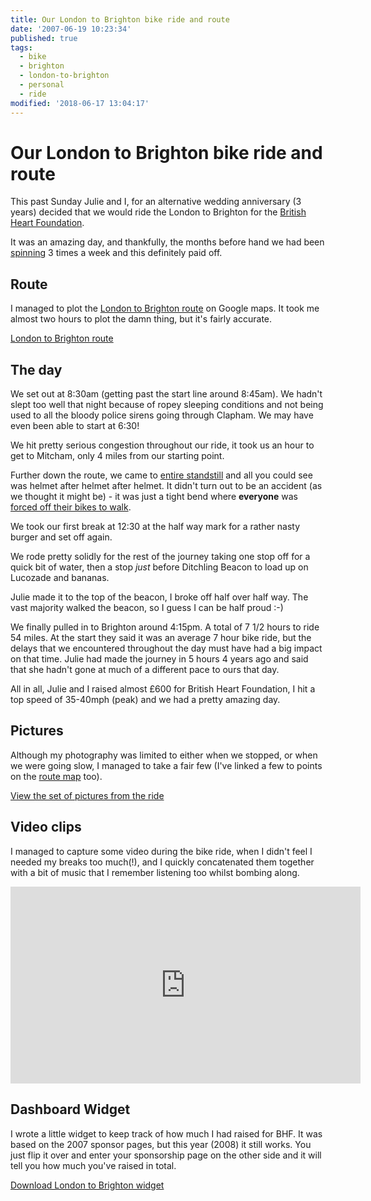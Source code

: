 ```yaml
---
title: Our London to Brighton bike ride and route
date: '2007-06-19 10:23:34'
published: true
tags:
  - bike
  - brighton
  - london-to-brighton
  - personal
  - ride
modified: '2018-06-17 13:04:17'
---
```

# Our London to Brighton bike ride and route

This past Sunday Julie and I, for an alternative wedding anniversary (3 years) decided that we would ride the London to Brighton for the [British Heart Foundation](http://bhf.org.uk).

It was an amazing day, and thankfully, the months before hand we had been [spinning](http://en.wikipedia.org/wiki/Spinning_%28cycling%29) 3 times a week and this definitely paid off.

<!--more-->

## Route

I managed to plot the [London to Brighton route](http://tinyurl.com/2brzzu) on Google maps.  It took me almost two hours to plot the damn thing, but it's fairly accurate.

[London to Brighton route](http://tinyurl.com/2brzzu)

## The day

We set out at 8:30am (getting past the start line around 8:45am).  We hadn't slept too well that night because of ropey sleeping conditions and not being used to all the bloody police sirens going through Clapham.  We may have even been able to start at 6:30!

We hit pretty serious congestion throughout our ride, it took us an hour to get to Mitcham, only 4 miles from our starting point.

Further down the route, we came to [entire standstill](https://flickr.com/photos/remysharp/564197158/in/set-72157600389505524/) and all you could see was helmet after helmet after helmet.  It didn't turn out to be an accident (as we thought it might be) - it was just a tight bend where **everyone** was [forced off their bikes to walk](https://flickr.com/photos/remysharp/564605183/in/set-72157600389505524/).

We took our first break at 12:30 at the half way mark for a rather nasty burger and set off again.

We rode pretty solidly for the rest of the journey taking one stop off for a quick bit of water, then a stop *just* before Ditchling Beacon to load up on Lucozade and bananas.

Julie made it to the top of the beacon, I broke off half over half way.  The vast majority walked the beacon, so I guess I can be half proud :-)

We finally pulled in to Brighton around 4:15pm.  A total of 7 1/2 hours to ride 54 miles.  At the start they said it was an average 7 hour bike ride, but the delays that we encountered throughout the day must have had a big impact on that time.  Julie had made the journey in 5 hours 4 years ago and said that she hadn't gone at much of a different pace to ours that day.

All in all, Julie and I raised almost £600 for British Heart Foundation, I hit a top speed of 35-40mph (peak) and we had a pretty amazing day.

## Pictures

Although my photography was limited to either when we stopped, or when we were going slow, I managed to take a fair few (I've linked a few to points on the [route map](#route) too).

[View the set of pictures from the ride](https://flickr.com/photos/remysharp/sets/72157600389505524/)

<script src="https://www.flickr.com/badge_code_v2.gne?count=6&amp;display=latest&amp;size=s&amp;layout=y&amp;source=user_set&amp;user=38257258%40N00&amp;set=72157600389505524"></script>

## Video clips

I managed to capture some video during the bike ride, when I didn't feel I needed my breaks too much(!), and I quickly concatenated them together with a bit of music that I remember listening too whilst bombing along.

<iframe width="560" height="315" src="https://www.youtube-nocookie.com/embed/ZTV39HmXkeE?vq=hd720" frameborder="0" allowfullscreen></iframe>

## Dashboard Widget

I wrote a little widget to keep track of how much I had raised for BHF. It was based on the 2007 sponsor pages, but this year (2008) it still works.  You just flip it over and enter your sponsorship page on the other side and it will tell you how much you've raised in total.

[Download London to Brighton widget](https://remysharp.com/downloads/LDN2BTN2007.zip)
